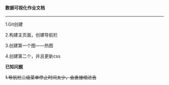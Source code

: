 #### 数据可视化作业文档

---

1.Git创建

2.构建主页面，创建导航栏

3.创建第一个图——热图

4.创建第二个，并且更新css



**已知问题**

~~1.导航栏二级菜单停止时间太少，会直接缩进去~~

